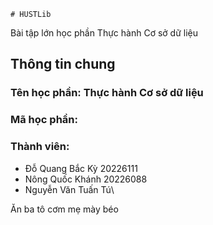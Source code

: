     # HUSTLib
Bài tập lớn học phần Thực hành Cơ sở dữ liệu
## Thông tin chung
### Tên học phần: Thực hành Cơ sở dữ liệu
### Mã học phần:
### Thành viên:
- Đỗ Quang Bắc Kỳ 20226111
- Nông Quốc Khánh 20226088
- Nguyễn Văn Tuấn Tú\

Ăn ba tô cơm
mẹ mày béo